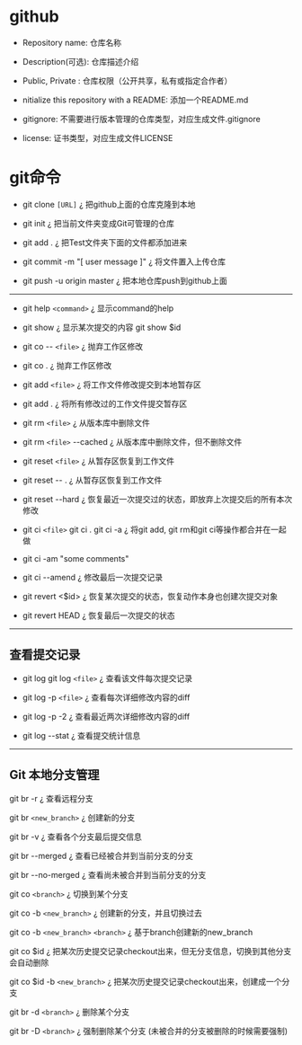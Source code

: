 # github

- Repository name: 仓库名称

- Description(可选): 仓库描述介绍

- Public, Private : 仓库权限（公开共享，私有或指定合作者）

- nitialize this repository with a README: 添加一个README.md

- gitignore: 不需要进行版本管理的仓库类型，对应生成文件.gitignore

- license: 证书类型，对应生成文件LICENSE

# git命令
- git clone `[URL]` ¿ 把github上面的仓库克隆到本地

- git init ¿ 把当前文件夹变成Git可管理的仓库

- git add . ¿ 把Test文件夹下面的文件都添加进来

- git commit  -m  "[ user message ]" ¿ 将文件置入上传仓库

- git push -u origin master ¿ 把本地仓库push到github上面

---
- git help `<command>` ¿ 显示command的help  

- git show ¿ 显示某次提交的内容 git show $id  

- git co -- `<file>` ¿ 抛弃工作区修改  

- git co . ¿ 抛弃工作区修改  

- git add `<file>` ¿ 将工作文件修改提交到本地暂存区  

- git add . ¿ 将所有修改过的工作文件提交暂存区  

- git rm `<file>` ¿ 从版本库中删除文件  

- git rm `<file>` --cached ¿ 从版本库中删除文件，但不删除文件  

- git reset `<file>` ¿ 从暂存区恢复到工作文件  

- git reset -- . ¿ 从暂存区恢复到工作文件  

- git reset --hard ¿ 恢复最近一次提交过的状态，即放弃上次提交后的所有本次修改  

- git ci `<file>` git ci . git ci -a ¿ 将git add, git rm和git ci等操作都合并在一起做　　　　　　　　　　
　　　　　　　　　　　　　　　　　　　　　　　　　
- git ci -am "some comments"  

- git ci --amend ¿ 修改最后一次提交记录  

- git revert <$id> ¿ 恢复某次提交的状态，恢复动作本身也创建次提交对象  

- git revert HEAD ¿ 恢复最后一次提交的状态  
---
## 查看提交记录

- git log git log `<file>` ¿ 查看该文件每次提交记录  

- git log -p `<file>` ¿ 查看每次详细修改内容的diff  

- git log -p -2 ¿ 查看最近两次详细修改内容的diff  

- git log --stat ¿ 查看提交统计信息  
---
## Git 本地分支管理

git br -r ¿ 查看远程分支  

git br `<new_branch>` ¿ 创建新的分支  

git br -v ¿ 查看各个分支最后提交信息  

git br --merged ¿ 查看已经被合并到当前分支的分支  

git br --no-merged ¿ 查看尚未被合并到当前分支的分支  

git co `<branch>` ¿ 切换到某个分支  

git co -b `<new_branch>` ¿ 创建新的分支，并且切换过去  

git co -b `<new_branch>` `<branch>` ¿ 基于branch创建新的new_branch  

git co $id ¿ 把某次历史提交记录checkout出来，但无分支信息，切换到其他分支会自动删除  

git co $id -b `<new_branch>` ¿ 把某次历史提交记录checkout出来，创建成一个分支  

git br -d `<branch>` ¿ 删除某个分支  

git br -D `<branch>` ¿ 强制删除某个分支 (未被合并的分支被删除的时候需要强制)  

